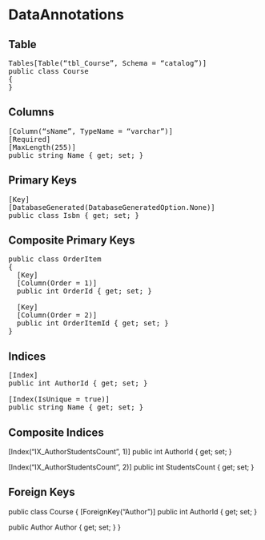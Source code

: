 # DataAnnotations

## Table
<pre>
Tables[Table(“tbl_Course”, Schema = “catalog”)]
public class Course
{
}
</pre>

## Columns
<pre>
[Column(“sName”, TypeName = “varchar”)]
[Required]
[MaxLength(255)]
public string Name { get; set; }
</pre>

## Primary Keys
<pre>
[Key]
[DatabaseGenerated(DatabaseGeneratedOption.None)]
public class Isbn { get; set; }
</pre>

## Composite Primary Keys
<pre>
public class OrderItem
{
  [Key]
  [Column(Order = 1)]
  public int OrderId { get; set; }

  [Key]
  [Column(Order = 2)]
  public int OrderItemId { get; set; }
}
</pre>

## Indices
<pre>
[Index]
public int AuthorId { get; set; }

[Index(IsUnique = true)]
public string Name { get; set; }
</pre>

## Composite Indices
[Index(“IX_AuthorStudentsCount”, 1)]
public int AuthorId { get; set; }

[Index(“IX_AuthorStudentsCount”, 2)]
public int StudentsCount { get; set; }

## Foreign Keys
public class Course
{
  [ForeignKey(“Author”)]
  public int AuthorId { get; set; }

  public Author Author { get; set; }
}

